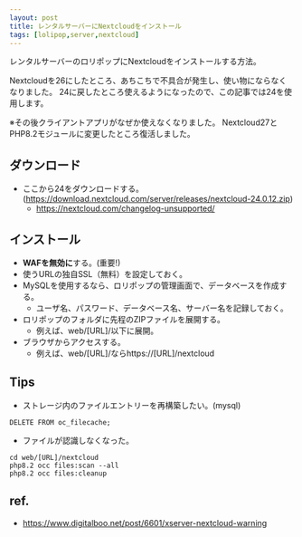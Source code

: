 ```yaml
---
layout: post
title: レンタルサーバーにNextcloudをインストール
tags: [lolipop,server,nextcloud]
---
```


レンタルサーバーのロリポップにNextcloudをインストールする方法。

Nextcloudを26にしたところ、あちこちで不具合が発生し、使い物にならなくなりました。
24に戻したところ使えるようになったので、この記事では24を使用します。

※その後クライアントアプリがなぜか使えなくなりました。
Nextcloud27とPHP8.2モジュールに変更したところ復活しました。

## ダウンロード

* ここから24をダウンロードする。(https://download.nextcloud.com/server/releases/nextcloud-24.0.12.zip)
  * https://nextcloud.com/changelog-unsupported/

## インストール

* **WAFを無効に**する。(重要!)
* 使うURLの独自SSL（無料）を設定しておく。
* MySQLを使用するなら、ロリポップの管理画面で、データベースを作成する。
  * ユーザ名、パスワード、データベース名、サーバー名を記録しておく。
* ロリポップのフォルダに先程のZIPファイルを展開する。
  * 例えば、web/[URL]/以下に展開。
* ブラウザからアクセスする。
  * 例えば、web/[URL]/ならhttps://[URL]/nextcloud

## Tips

* ストレージ内のファイルエントリーを再構築したい。(mysql)
```
DELETE FROM oc_filecache;
```

* ファイルが認識しなくなった。
```
cd web/[URL]/nextcloud
php8.2 occ files:scan --all
php8.2 occ files:cleanup
```

## ref.

* https://www.digitalboo.net/post/6601/xserver-nextcloud-warning
